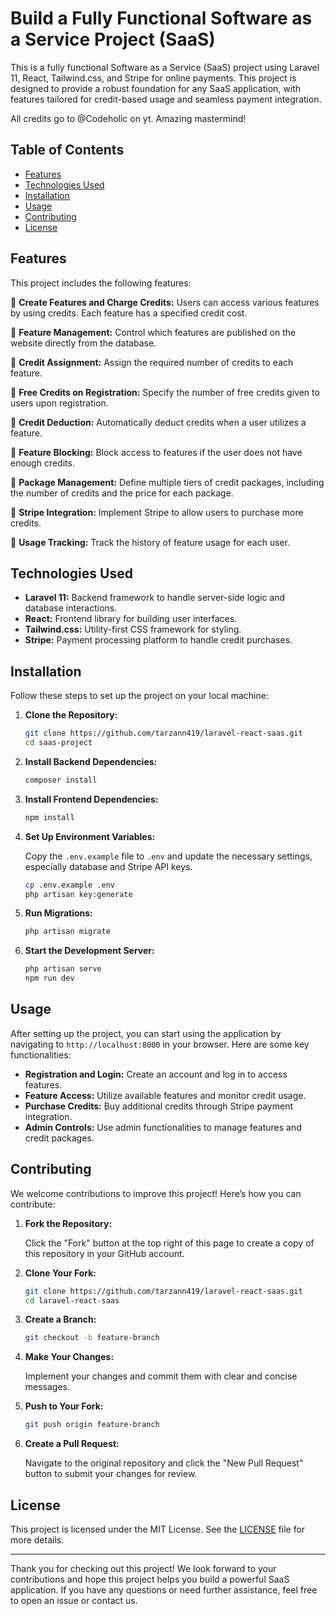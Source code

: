 # Build a Fully Functional Software as a Service Project (SaaS)

This is a fully functional Software as a Service (SaaS) project using Laravel 11, React, Tailwind.css, and Stripe for online payments. This project is designed to provide a robust foundation for any SaaS application, with features tailored for credit-based usage and seamless payment integration.

All credits go to @Codeholic on yt. Amazing mastermind!

## Table of Contents

- [Features](#features)
- [Technologies Used](#technologies-used)
- [Installation](#installation)
- [Usage](#usage)
- [Contributing](#contributing)
- [License](#license)

## Features

This project includes the following features:

🔹 **Create Features and Charge Credits:** Users can access various features by using credits. Each feature has a specified credit cost.

🔹 **Feature Management:** Control which features are published on the website directly from the database.

🔹 **Credit Assignment:** Assign the required number of credits to each feature.

🔹 **Free Credits on Registration:** Specify the number of free credits given to users upon registration.

🔹 **Credit Deduction:** Automatically deduct credits when a user utilizes a feature.

🔹 **Feature Blocking:** Block access to features if the user does not have enough credits.

🔹 **Package Management:** Define multiple tiers of credit packages, including the number of credits and the price for each package.

🔹 **Stripe Integration:** Implement Stripe to allow users to purchase more credits.

🔹 **Usage Tracking:** Track the history of feature usage for each user.

## Technologies Used

- **Laravel 11:** Backend framework to handle server-side logic and database interactions.
- **React:** Frontend library for building user interfaces.
- **Tailwind.css:** Utility-first CSS framework for styling.
- **Stripe:** Payment processing platform to handle credit purchases.

## Installation

Follow these steps to set up the project on your local machine:

1. **Clone the Repository:**

   ```bash
   git clone https://github.com/tarzann419/laravel-react-saas.git
   cd saas-project
   ```

2. **Install Backend Dependencies:**

   ```bash
   composer install
   ```

3. **Install Frontend Dependencies:**

   ```bash
   npm install
   ```

4. **Set Up Environment Variables:**

   Copy the `.env.example` file to `.env` and update the necessary settings, especially database and Stripe API keys.

   ```bash
   cp .env.example .env
   php artisan key:generate
   ```

5. **Run Migrations:**

   ```bash
   php artisan migrate
   ```

6. **Start the Development Server:**

   ```bash
   php artisan serve
   npm run dev
   ```

## Usage

After setting up the project, you can start using the application by navigating to `http://localhost:8000` in your browser. Here are some key functionalities:

- **Registration and Login:** Create an account and log in to access features.
- **Feature Access:** Utilize available features and monitor credit usage.
- **Purchase Credits:** Buy additional credits through Stripe payment integration.
- **Admin Controls:** Use admin functionalities to manage features and credit packages.

## Contributing

We welcome contributions to improve this project! Here’s how you can contribute:

1. **Fork the Repository:**

   Click the "Fork" button at the top right of this page to create a copy of this repository in your GitHub account.

2. **Clone Your Fork:**

   ```bash
   git clone https://github.com/tarzann419/laravel-react-saas.git
   cd laravel-react-saas
   ```

3. **Create a Branch:**

   ```bash
   git checkout -b feature-branch
   ```

4. **Make Your Changes:**

   Implement your changes and commit them with clear and concise messages.

5. **Push to Your Fork:**

   ```bash
   git push origin feature-branch
   ```

6. **Create a Pull Request:**

   Navigate to the original repository and click the "New Pull Request" button to submit your changes for review.

## License

This project is licensed under the MIT License. See the [LICENSE](LICENSE) file for more details.

---

Thank you for checking out this project! We look forward to your contributions and hope this project helps you build a powerful SaaS application. If you have any questions or need further assistance, feel free to open an issue or contact us.